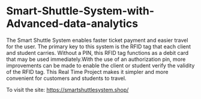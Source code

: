 # Smart-Shuttle-System-with-Advanced-data-analytics

The Smart Shuttle System enables faster ticket payment and easier travel for the user. The primary key to this system is the RFID tag that each client and student carries. Without a PIN, this RFID tag functions as a debit card that may be used immediately.With the use of an authorization pin, more improvements can be made to enable the client or student verify the validity of the RFID tag. This Real Time Project makes it simpler and more convenient for customers and students to travel. 


To visit the site: https://smartshuttlesystem.shop/
 
 
